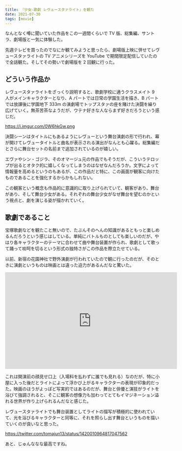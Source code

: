 ```yaml
---
title: 『少女☆歌劇 レヴュースタァライト』を観た
date: 2021-07-30
tags: [movie]
---
```


なんとなく噂に聞いていた作品をこの一週間くらいで TV 版、総集編、サントラ、劇場版と一気に体験した。

先週テレビを買ったのでなにか観てみようと思ったら、劇場版上映に併せてレヴュースタァライトの TV アニメシリーズを YouTube で期間限定配信していたので全話観た。そしてその勢いで劇場版を 2 回観に行った。

## どういう作品か

レヴュースタァライトをざっくり説明すると、歌劇学校に通うクラスメイト 9 人がメインキャラクターとなり、A パートでは日常の学園生活を描き、B パートでは放課後に学園地下 333m の演劇場でトップスタァの座を賭けた決闘を繰り広げていく。無茶苦茶なようだが、ウテナ好きな人ならまず好きだろうという感じだ。

https://i.imgur.com/0W6hkGw.png

決闘シーンはタイトルにもあるようにレヴューという舞台演劇の形で行われ、幕が開けてレヴュータイトルと曲名が表示される演出がなんとも心躍る。総集編だとさらに舞台セットの名前まで追加されているのが嬉しい。

エヴァやシン・ゴジラ、そのオマージュ元の作品でもそうだが、こういうテロップが出るとオタク的に嬉しくなってしまうのはなぜなんだろうか。文字によって情報量を高めるというのもあるが、この作品だと特に、この画面が観客に向けたものであることを強化するからかもしれない。

この観客という概念も作品的に意識的に取り上げられていて、観客があり、舞台があり、そして舞台少女がある。それぞれの舞台少女がなぜ舞台を望むのかという視点と、劇を演じる姿が描かれていく。

## 歌劇であること

宝塚歌劇などを観たこと無いので、たぶんそのへんの知識があるともっと楽しめるんだろうという感じはしている。単純にバトルものとしても楽しいのだが、やはり各キャラクターのテーマに合わせて曲や舞台装置が作られ、歌劇として歌って踊って啖呵を切るという形式の独特さがこの作品を際立たせている。

以前、新宿の花園神社で野外演劇が行われていたので観に行ったのだが、そのときに演劇というものは映画とは違った迫力があるんだなと驚いた。

<iframe width="560" height="315" src="https://www.youtube.com/embed/7wizzmdfCpw" title="YouTube video player" frameborder="0" allow="accelerometer; autoplay; clipboard-write; encrypted-media; gyroscope; picture-in-picture" allowfullscreen></iframe>

これは開演前の顔見せ口上（入場料を払わずに誰でも見れる）なのだが、特に小屋に入った後だとライトによって浮かび上がるキャラクターの表現が印象的だった。映画のほうがよっぽど写実的ではあるのだが、舞台と俳優と演技がライトを浴びて強調されると、そこに観客の想像力も加わってとてもイマジネーション溢れる世界が作り上げられるんだなと感じた。

レヴュースタァライトでも舞台装置としてライトの描写が積極的に使われていて、光を浴びるキャラクターと同等に、それを照らし出す舞台というものを描いていくのが良いなと思った。

https://twitter.com/tomajun13/status/1420010964817047562

あと、じゅんななな最高ですね。
